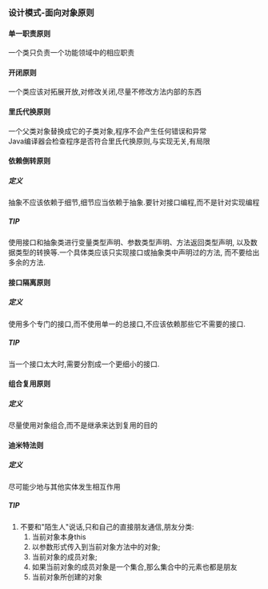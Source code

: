 ### 设计模式-面向对象原则
#### 单一职责原则
一个类只负责一个功能领域中的相应职责
#### 开闭原则
一个类应该对拓展开放,对修改关闭,尽量不修改方法内部的东西
#### 里氏代换原则
一个父类对象替换成它的子类对象,程序不会产生任何错误和异常  
Java编译器会检查程序是否符合里氏代换原则,与实现无关,有局限
#### 依赖倒转原则
##### 定义
抽象不应该依赖于细节,细节应当依赖于抽象.要针对接口编程,而不是针对实现编程
##### TIP
使用接口和抽象类进行变量类型声明、参数类型声明、方法返回类型声明,
以及数据类型的转换等.一个具体类应该只实现接口或抽象类中声明过的方法,
而不要给出多余的方法.
#### 接口隔离原则
##### 定义
使用多个专门的接口,而不使用单一的总接口,不应该依赖那些它不需要的接口.
##### TIP
当一个接口太大时,需要分割成一个更细小的接口.
#### 组合复用原则
##### 定义
尽量使用对象组合,而不是继承来达到复用的目的
#### 迪米特法则
##### 定义
尽可能少地与其他实体发生相互作用
##### TIP
1.  不要和"陌生人"说话,只和自己的直接朋友通信,朋友分类:
    1. 当前对象本身this
    2. 以参数形式传入到当前对象方法中的对象;
    3. 当前对象的成员对象;
    4. 如果当前对象的成员对象是一个集合,那么集合中的元素也都是朋友
    5. 当前对象所创建的对象
